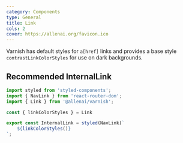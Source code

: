 ```yaml
---
category: Components
type: General
title: Link
cols: 2
cover: https://allenai.org/favicon.ico
---
```


Varnish has default styles for `a[href]` links and provides a base style `contrastLinkColorStyles`
for use on dark backgrounds.

## Recommended InternalLink

```jsx
import styled from 'styled-components';
import { NavLink } from 'react-router-dom';
import { Link } from '@allenai/varnish';

const { linkColorStyles } = Link

export const InternalLink = styled(NavLink)`
    ${linkColorStyles()}
`;
```
